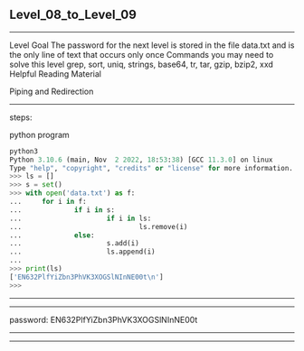 ## Level_08_to_Level_09

--------------------------------------



Level Goal
The password for the next level is stored in the file data.txt
and is the only line of text that occurs only once
Commands you may need to solve this level
grep, sort, uniq, strings, base64, tr, tar, gzip, bzip2, xxd
Helpful Reading Material

Piping and Redirection



-------
steps: 


python program 

```Python
python3
Python 3.10.6 (main, Nov  2 2022, 18:53:38) [GCC 11.3.0] on linux
Type "help", "copyright", "credits" or "license" for more information.
>>> ls = []
>>> s = set()
>>> with open('data.txt') as f:
...     for i in f:
...             if i in s:
...                     if i in ls:
...                             ls.remove(i)
...             else:
...                     s.add(i)
...                     ls.append(i)
... 
>>> print(ls)
['EN632PlfYiZbn3PhVK3XOGSlNInNE00t\n']
>>> 
```
-------



----------

password: EN632PlfYiZbn3PhVK3XOGSlNInNE00t

----------

--------------------------------------


